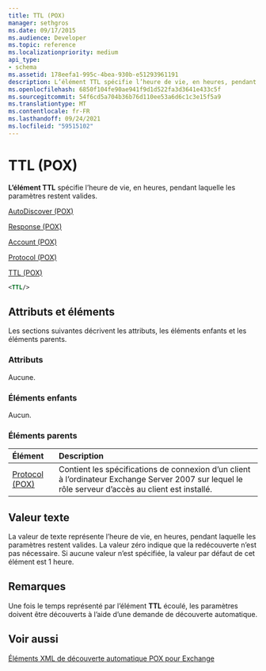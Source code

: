 ```yaml
---
title: TTL (POX)
manager: sethgros
ms.date: 09/17/2015
ms.audience: Developer
ms.topic: reference
ms.localizationpriority: medium
api_type:
- schema
ms.assetid: 178eefa1-995c-4bea-930b-e51293961191
description: L’élément TTL spécifie l’heure de vie, en heures, pendant laquelle les paramètres restent valides.
ms.openlocfilehash: 6850f104fe90ae941f9d1d522fa3d3641e433c5f
ms.sourcegitcommit: 54f6cd5a704b36b76d110ee53a6d6c1c3e15f5a9
ms.translationtype: MT
ms.contentlocale: fr-FR
ms.lasthandoff: 09/24/2021
ms.locfileid: "59515102"
---
```

# <a name="ttl-pox"></a>TTL (POX)

**L’élément TTL** spécifie l’heure de vie, en heures, pendant laquelle les paramètres restent valides. 
  
[AutoDiscover (POX)](autodiscover-pox.md)
  
[Response (POX)](response-pox.md)
  
[Account (POX)](account-pox.md)
  
[Protocol (POX)](protocol-pox.md)
  
[TTL (POX)](ttl-pox.md)
  
```xml
<TTL/>
```

## <a name="attributes-and-elements"></a>Attributs et éléments

Les sections suivantes décrivent les attributs, les éléments enfants et les éléments parents.
  
### <a name="attributes"></a>Attributs

Aucune.
  
### <a name="child-elements"></a>Éléments enfants

Aucun.
  
### <a name="parent-elements"></a>Éléments parents

|**Élément**|**Description**|
|:-----|:-----|
|[Protocol (POX)](protocol-pox.md) <br/> |Contient les spécifications de connexion d’un client à l’ordinateur Exchange Server 2007 sur lequel le rôle serveur d’accès au client est installé.  <br/> |
   
## <a name="text-value"></a>Valeur texte

La valeur de texte représente l’heure de vie, en heures, pendant laquelle les paramètres restent valides. La valeur zéro indique que la redécouverte n’est pas nécessaire. Si aucune valeur n’est spécifiée, la valeur par défaut de cet élément est 1 heure.
  
## <a name="remarks"></a>Remarques

Une fois le temps représenté par l’élément **TTL** écoulé, les paramètres doivent être découverts à l’aide d’une demande de découverte automatique. 
  
## <a name="see-also"></a>Voir aussi



[Éléments XML de découverte automatique POX pour Exchange](pox-autodiscover-xml-elements-for-exchange.md)

